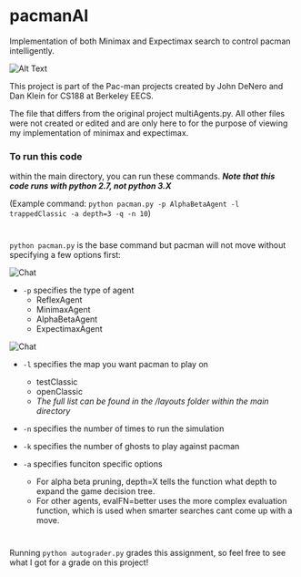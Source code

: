 # pacmanAI
Implementation of both Minimax and Expectimax search to control pacman intelligently. 

![Alt Text](http://ai.berkeley.edu/images/pacman_game.gif)

This project is part of the Pac-man projects created by John DeNero and Dan Klein for CS188 at Berkeley EECS.

The file that differs from the original project multiAgents.py. All other files were not created or edited and are only here to for the purpose of viewing my implementation of minimax and expectimax. 

### To run this code
within the main directory, you can run these commands. 
***Note that this code runs with python 2.7, not python 3.X***

(Example command: `python pacman.py -p AlphaBetaAgent -l trappedClassic -a depth=3 -q -n 10`)

#
`python pacman.py` is the base command but pacman will not move without specifying a few options first:


<img src="https://img.shields.io/badge/required--red.svg" alt="Chat"> 

* `-p` specifies the type of agent 
  * ReflexAgent
  * MinimaxAgent
  * AlphaBetaAgent
  * ExpectimaxAgent
  
<img src="https://img.shields.io/badge/optional--blue.svg" alt="Chat"> 
  
* `-l` specifies the map you want pacman to play on
  * testClassic 
  * openClassic 
  * *The full list can be found in the /layouts folder within the main directory*
  
* `-n` specifies the number of times to run the simulation
 
* `-k` specifies the number of ghosts to play against pacman

* `-a` specifies funciton specific options
  * For alpha beta pruning, depth=X tells the function what depth to expand the game decision tree. 
  * For other agents, evalFN=better uses the more complex evaluation function, which is used when smarter searches cant come up with a move. 

#   

Running `python autograder.py` grades this assignment, so feel free to see what I got for a grade on this project!



